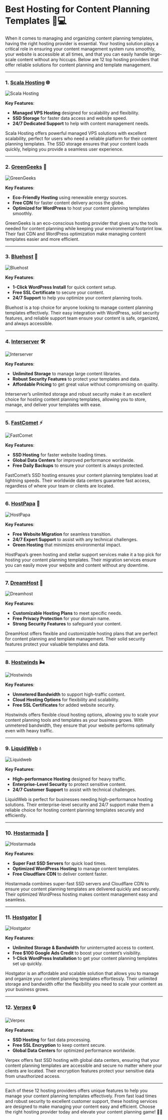 # Best Hosting for Content Planning Templates 📅💻

When it comes to managing and organizing content planning templates, having the right hosting provider is essential. Your hosting solution plays a critical role in ensuring your content management system runs smoothly, your website is accessible at all times, and that you can easily handle large-scale content without any hiccups. Below are 12 top hosting providers that offer reliable solutions for content planning and template management. 

---

### 1. [**Scala Hosting**](https://snipitx.com/scala-jy) 🌐

![Scala Hosting](https://i.imgur.com/uJ5JIK3.png "Scala Web Hosting")

**Key Features**:
- **Managed VPS Hosting** designed for scalability and flexibility.
- **SSD Storage** for faster data access and website speed.
- **24/7 Dedicated Support** to help with content management needs.

Scala Hosting offers powerful managed VPS solutions with excellent scalability, perfect for users who need a reliable platform for their content planning templates. The SSD storage ensures that your content loads quickly, helping you provide a seamless user experience.

---

### 2. [**GreenGeeks**](https://snipitx.com/greengeeks-jy) 🌱

![GreenGeeks](https://i.imgur.com/eEwuntu.jpg "GreenGeeks Hosting")

**Key Features**:
- **Eco-Friendly Hosting** using renewable energy sources.
- **Free CDN** for faster content delivery across the globe.
- **Optimized for WordPress** to host your content planning templates smoothly.

GreenGeeks is an eco-conscious hosting provider that gives you the tools needed for content planning while keeping your environmental footprint low. Their fast CDN and WordPress optimization make managing content templates easier and more efficient.

---

### 3. [**Bluehost**](https://snipitx.com/bluehost-jy) 🔵

![Bluehost](https://i.imgur.com/PasFF9E.jpeg "Bluehost Hosting")

**Key Features**:
- **1-Click WordPress Install** for quick content setup.
- **Free SSL Certificate** to secure your content.
- **24/7 Support** to help you optimize your content planning tools.

Bluehost is a top choice for anyone looking to manage content planning templates effectively. Their easy integration with WordPress, solid security features, and reliable support team ensure your content is safe, organized, and always accessible.

---

### 4. [**Interserver**](https://snipitx.com/interserver-jy) 🛠️

![Interserver](https://i.imgur.com/OM5dOEW.jpeg "Interserver Hosting")

**Key Features**:
- **Unlimited Storage** to manage large content libraries.
- **Robust Security Features** to protect your templates and data.
- **Affordable Pricing** to get great value without compromising on quality.

Interserver’s unlimited storage and robust security make it an excellent choice for hosting content planning templates, allowing you to store, manage, and deliver your templates with ease.

---

### 5. [**FastComet**](https://snipitx.com/fastcomet-jy) ⚡

![FastComet](https://i.imgur.com/7qgXuWp.png "FastComet Hosting")

**Key Features**:
- **SSD Hosting** for faster website loading times.
- **Global Data Centers** for improved performance worldwide.
- **Free Daily Backups** to ensure your content is always protected.

FastComet’s SSD hosting ensures your content planning templates load at lightning speeds. Their worldwide data centers guarantee fast access, regardless of where your team or clients are located.

---

### 6. [**HostPapa**](https://snipitx.com/hostpapa-jy) 🌱

![HostPapa](https://i.imgur.com/ouDTkvl.jpeg "HostPapa Hosting")

**Key Features**:
- **Free Website Migration** for seamless transition.
- **24/7 Expert Support** to assist with any technical challenges.
- **Green Hosting** that minimizes environmental impact.

HostPapa’s green hosting and stellar support services make it a top pick for hosting your content planning templates. Their migration services ensure you can easily move your website and content without any downtime.

---

### 7. [**DreamHost**](https://snipitx.com/dreamhost-jy) 🌙

![Dreamhost](https://i.imgur.com/rXIg8ip.jpeg "Dreamhost Hosting")

**Key Features**:
- **Customizable Hosting Plans** to meet specific needs.
- **Free Privacy Protection** for your domain name.
- **Strong Security Features** to safeguard your content.

DreamHost offers flexible and customizable hosting plans that are perfect for content planning and template management. Their solid security features protect your valuable templates and data.

---

### 8. [**Hostwinds**](https://snipitx.com/hostwinds-jy) 🌬️

![Hostwinds](https://i.imgur.com/53aSNXx.jpeg "Hostwinds Hosting")

**Key Features**:
- **Unmetered Bandwidth** to support high-traffic content.
- **Cloud Hosting Options** for flexibility and scalability.
- **Free SSL Certificates** for added website security.

Hostwinds offers flexible cloud hosting options, allowing you to scale your content planning tools and templates as your business grows. With unmetered bandwidth, they ensure that your website performs optimally even with heavy traffic.

---

### 9. [**LiquidWeb**](https://snipitx.com/liquidweb-jy) 💧

![Liquidweb](https://i.imgur.com/4IvT9SC.jpeg "Liquidweb Hosting")

**Key Features**:
- **High-performance Hosting** designed for heavy traffic.
- **Enterprise-Level Security** to protect sensitive content.
- **24/7 Customer Support** to assist with technical challenges.

LiquidWeb is perfect for businesses needing high-performance hosting solutions. Their enterprise-level security and 24/7 support make them a reliable choice for hosting content planning templates securely and efficiently.

---

### 10. [**Hostarmada**](https://snipitx.com/hostarmada-jy) 🚀

![Hostarmada](https://i.imgur.com/KFbdf3o.jpeg "Hostarmada Hosting")

**Key Features**:
- **Super Fast SSD Servers** for quick load times.
- **Optimized WordPress Hosting** to manage content templates.
- **Free Cloudflare CDN** to deliver content faster.

Hostarmada combines super-fast SSD servers and Cloudflare CDN to ensure your content planning templates are delivered quickly and securely. Their optimized WordPress hosting makes content management easy and seamless.

---

### 11. [**Hostgator**](https://snipitx.com/hostgator-jy) 🐊

![Hostgator](https://i.imgur.com/BcVkH57.jpeg "Hostgator Hosting")

**Key Features**:
- **Unlimited Storage & Bandwidth** for uninterrupted access to content.
- **Free $100 Google Ads Credit** to boost your content’s visibility.
- **1-Click WordPress Installation** to get your content planning templates set up quickly.

Hostgator is an affordable and scalable solution that allows you to manage and organize your content planning templates effortlessly. Their unlimited storage and bandwidth offer the flexibility you need to scale your content as your business grows.

---

### 12. [**Verpex**](https://snipitx.com/verpex-jy) 🔒

![Verpex](https://i.imgur.com/6x5LhiS.jpeg "Verpex Hosting")

**Key Features**:
- **SSD Hosting** for fast data processing.
- **Free SSL Encryption** to keep content secure.
- **Global Data Centers** for optimized performance worldwide.

Verpex offers fast SSD hosting with global data centers, ensuring that your content planning templates are accessible and secure no matter where your clients are located. Their encryption features protect your sensitive data from unauthorized access.

---

Each of these 12 hosting providers offers unique features to help you manage your content planning templates effectively. From fast load times and robust security to excellent customer support, these hosting services are designed to make managing your content easy and efficient. Choose the right hosting provider today and elevate your content planning game! 🌟📅

